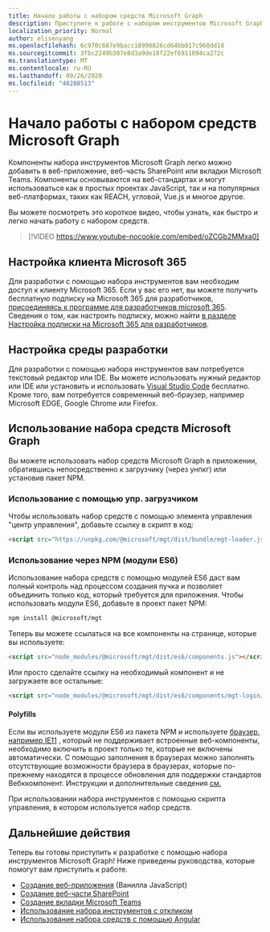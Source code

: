 ```yaml
---
title: Начало работы с набором средств Microsoft Graph
description: Приступите к работе с набором инструментов Microsoft Graph в приложении.
localization_priority: Normal
author: elisenyang
ms.openlocfilehash: 6c970c687e9bacc18990826cd64bb017c960dd18
ms.sourcegitcommit: 3fbc2249b307e8d3a9de18f22ef6911094ca272c
ms.translationtype: MT
ms.contentlocale: ru-RU
ms.lasthandoff: 09/26/2020
ms.locfileid: "48288513"
---
```

# <a name="getting-started-with-the-microsoft-graph-toolkit"></a>Начало работы с набором средств Microsoft Graph

Компоненты набора инструментов Microsoft Graph легко можно добавить в веб-приложение, веб-часть SharePoint или вкладки Microsoft Teams. Компоненты основываются на веб-стандартах и могут использоваться как в простых проектах JavaScript, так и на популярных веб-платформах, таких как REACH, угловой, Vue.js и многое другое.

Вы можете посмотреть это короткое видео, чтобы узнать, как быстро и легко начать работу с набором средств.

> [!VIDEO https://www.youtube-nocookie.com/embed/oZCGb2MMxa0]

## <a name="set-up-your-microsoft-365-tenant"></a>Настройка клиента Microsoft 365
Для разработки с помощью набора инструментов вам необходим доступ к клиенту Microsoft 365. Если у вас его нет, вы можете получить бесплатную подписку на Microsoft 365 для разработчиков, [присоединяясь к программе для разработчиков microsoft 365](https://developer.microsoft.com/microsoft-365/dev-program). Сведения о том, как настроить подписку, можно найти [в разделе Настройка подписки на Microsoft 365 для разработчиков](/office/developer-program/microsoft-365-developer-program-get-started).

## <a name="set-up-your-development-environment"></a>Настройка среды разработки
Для разработки с помощью набора инструментов вам потребуется текстовый редактор или IDE. Вы можете использовать нужный редактор или IDE или установить и использовать [Visual Studio Code](https://code.visualstudio.com/download) бесплатно. Кроме того, вам потребуется современный веб-браузер, например Microsoft EDGE, Google Chrome или Firefox.

## <a name="using-the-microsoft-graph-toolkit"></a>Использование набора средств Microsoft Graph
Вы можете использовать набор средств Microsoft Graph в приложении, обратившись непосредственно к загрузчику (через унпкг) или установив пакет NPM.

### <a name="use-via-mgt-loader"></a>Использование с помощью упр. загрузчиком
Чтобы использовать набор средств с помощью элемента управления "центр управления", добавьте ссылку в скрипт в код:

```html
<script src="https://unpkg.com/@microsoft/mgt/dist/bundle/mgt-loader.js"></script>
```

### <a name="use-via-npm-es6-modules"></a>Использование через NPM (модули ES6)
Использование набора средств с помощью модулей ES6 даст вам полный контроль над процессом создания пучка и позволяет объединить только код, который требуется для приложения. Чтобы использовать модули ES6, добавьте в проект пакет NPM:

```bash
npm install @microsoft/mgt
```
Теперь вы можете ссылаться на все компоненты на странице, которые вы используете:

```html
<script src="node_modules/@microsoft/mgt/dist/es6/components.js"></script>
```

Или просто сделайте ссылку на необходимый компонент и не загружаете все остальные:
```html
<script src="node_modules/@microsoft/mgt/dist/es6/components/mgt-login/mgt-login.js"></script>
```

#### <a name="polyfills"></a>Polyfills

Если вы используете модули ES6 из пакета NPM и используете [браузер, например IE11](https://caniuse.com/#search=components) , который не поддерживает встроенные веб-компоненты, необходимо включить в проект только те, которые не включены автоматически. С помощью заполнения в браузерах можно заполнять отсутствующие возможности браузера в браузерах, которые по-прежнему находятся в процессе обновления для поддержки стандартов Вебккомпонент. Инструкции и дополнительные сведения [см.](https://www.webcomponents.org/polyfills) 

При использовании набора инструментов с помощью скрипта управления, в котором используется набор средств.

## <a name="next-steps"></a>Дальнейшие действия
Теперь вы готовы приступить к разработке с помощью набора инструментов Microsoft Graph! Ниже приведены руководства, которые помогут вам приступить к работе.
- [Создание веб-приложения](./build-a-web-app.md) (Ванилла JavaScript)
- [Создание веб-части SharePoint](./build-a-sharepoint-web-part.md)
- [Создание вкладки Microsoft Teams](./build-a-microsoft-teams-tab.md)
- [Использование набора инструментов с откликом](./use-toolkit-with-react.md)
- [Использование набора средств с помощью Angular](./use-toolkit-with-angular.md)